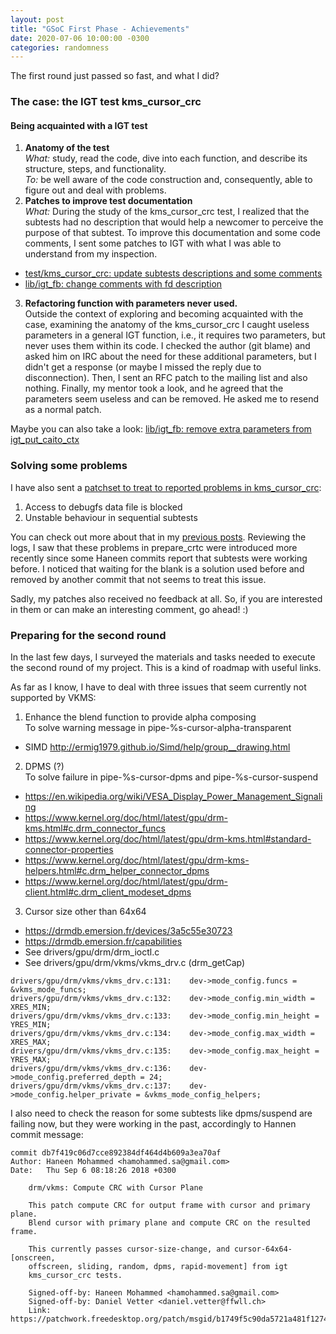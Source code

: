```yaml
---
layout: post
title: "GSoC First Phase - Achievements"
date: 2020-07-06 10:00:00 -0300
categories: randomness
--- 
```


The first round just passed so fast, and what I did?

### The case: the IGT test kms\_cursor\_crc

#### Being acquainted with a IGT test

1. **Anatomy of the test**  
*What:* study, read the code, dive into each function, and describe its
structure, steps, and functionality.  
*To:* be well aware of the code construction and, consequently, able to
figure out and deal with problems.  
2. **Patches to improve test documentation**  
*What:* During the study of the kms\_cursor\_crc test, I realized that the
subtests had no description that would help a newcomer to perceive the purpose
of that subtest. To improve this documentation and some code comments, I sent
some patches to IGT with what I was able to understand from my inspection.  
  * [test/kms\_cursor\_crc: update subtests descriptions and some comments](https://patchwork.freedesktop.org/patch/372944/?series=78814&rev=1)
  * [lib/igt\_fb: change comments with fd description](https://patchwork.freedesktop.org/patch/372943/?series=78814&rev=1)
3. **Refactoring function with parameters never used.**  
Outside the context of exploring and becoming acquainted with the case,
examining the anatomy of the kms\_cursor\_crc I caught useless parameters in a
general IGT function, i.e., it requires two parameters, but never uses them
within its code. I checked the author (git blame) and asked him on IRC about
the need for these additional parameters, but I didn't get a response (or maybe
I missed the reply due to disconnection). Then, I sent an RFC patch to the
mailing list and also nothing. Finally, my mentor took a look, and he agreed
that the parameters seem useless and can be removed. He asked me to resend as
a normal patch.  

Maybe you can also take a look:
[lib/igt\_fb: remove extra parameters from igt\_put\_caito\_ctx](https://patchwork.freedesktop.org/patch/372945/?series=78815&rev=1)

### Solving some problems

I have also sent a [patchset to treat to reported problems in kms\_cursor\_crc](https://patchwork.freedesktop.org/series/78813/):
1. Access to debugfs data file is blocked
2. Unstable behaviour in sequential subtests

You can check out more about that in my [previous posts](https://melissawen.github.io/randomness/2020/06/15/status-update.html).
Reviewing the logs, I saw that these problems in prepare\_crtc were introduced
more recently since some Haneen commits report that subtests were working
before. I noticed that waiting for the blank is a solution used before and
removed by another commit that not seems to treat this issue.

Sadly, my patches also received no feedback at all. So, if you are
interested in them or can make an interesting comment, go ahead! :)

### Preparing for the second round

In the last few days, I surveyed the materials and tasks needed to execute the
second round of my project. This is a kind of roadmap with useful links.

As far as I know, I have to deal with three issues that seem currently not
supported by VKMS:

1. Enhance the blend function to provide alpha composing  
To solve warning message in pipe-%s-cursor-alpha-transparent
* SIMD <http://ermig1979.github.io/Simd/help/group__drawing.html>
2. DPMS (?)  
To solve failure in pipe-%s-cursor-dpms and pipe-%s-cursor-suspend
* <https://en.wikipedia.org/wiki/VESA_Display_Power_Management_Signaling>
* <https://www.kernel.org/doc/html/latest/gpu/drm-kms.html#c.drm_connector_funcs>
* <https://www.kernel.org/doc/html/latest/gpu/drm-kms.html#standard-connector-properties>
* <https://www.kernel.org/doc/html/latest/gpu/drm-kms-helpers.html#c.drm_helper_connector_dpms>
* <https://www.kernel.org/doc/html/latest/gpu/drm-client.html#c.drm_client_modeset_dpms>
3. Cursor size other than 64x64
* <https://drmdb.emersion.fr/devices/3a5c55e30723>
* <https://drmdb.emersion.fr/capabilities>
* See drivers/gpu/drm/drm\_ioctl.c
* See drivers/gpu/drm/vkms/vkms\_drv.c (drm\_getCap)
```
drivers/gpu/drm/vkms/vkms_drv.c:131:    dev->mode_config.funcs = &vkms_mode_funcs;
drivers/gpu/drm/vkms/vkms_drv.c:132:    dev->mode_config.min_width = XRES_MIN;
drivers/gpu/drm/vkms/vkms_drv.c:133:    dev->mode_config.min_height = YRES_MIN;
drivers/gpu/drm/vkms/vkms_drv.c:134:    dev->mode_config.max_width = XRES_MAX;
drivers/gpu/drm/vkms/vkms_drv.c:135:    dev->mode_config.max_height = YRES_MAX;
drivers/gpu/drm/vkms/vkms_drv.c:136:    dev->mode_config.preferred_depth = 24;
drivers/gpu/drm/vkms/vkms_drv.c:137:    dev->mode_config.helper_private = &vkms_mode_config_helpers;
```

I also need to check the reason for some subtests like dpms/suspend are failing
now, but they were working in the past, accordingly to Hannen commit message:

```
commit db7f419c06d7cce892384df464d4b609a3ea70af
Author: Haneen Mohammed <hamohammed.sa@gmail.com>
Date:   Thu Sep 6 08:18:26 2018 +0300

    drm/vkms: Compute CRC with Cursor Plane
    
    This patch compute CRC for output frame with cursor and primary plane.
    Blend cursor with primary plane and compute CRC on the resulted frame.
    
    This currently passes cursor-size-change, and cursor-64x64-[onscreen,
    offscreen, sliding, random, dpms, rapid-movement] from igt
    kms_cursor_crc tests.
    
    Signed-off-by: Haneen Mohammed <hamohammed.sa@gmail.com>
    Signed-off-by: Daniel Vetter <daniel.vetter@ffwll.ch>
    Link: https://patchwork.freedesktop.org/patch/msgid/b1749f5c90da5721a481f12740e2e370edb4a752.1536210181.git.hamohammed.sa@gmail.com
```
